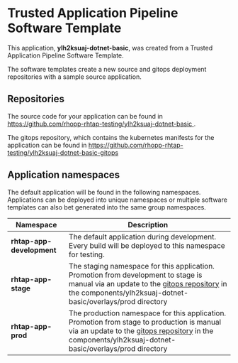 # Trusted Application Pipeline Software Template

This application, **ylh2ksuaj-dotnet-basic**, was created from a Trusted Application Pipeline Software Template.

The software templates create a new source and gitops deployment repositories with a sample source application. 

## Repositories

The source code for your application can be found in [https://github.com/rhopp-rhtap-testing/ylh2ksuaj-dotnet-basic ](https://github.com/rhopp-rhtap-testing/ylh2ksuaj-dotnet-basic ).
 
The gitops repository, which contains the kubernetes manifests for the application can be found in 
[https://github.com/rhopp-rhtap-testing/ylh2ksuaj-dotnet-basic-gitops ](https://github.com/rhopp-rhtap-testing/ylh2ksuaj-dotnet-basic-gitops ) 

## Application namespaces 

The default application will be found in the following namespaces. Applications can be deployed into unique namespaces or multiple software templates can also bet generated into the same group namespaces.  

|  Namespace   |  Description   |  
| -------- | -------- |   
| **rhtap-app-development** | The default application during development. Every build will be deployed to this namespace for testing. | 
| **rhtap-app-stage** | The staging namespace for this application. Promotion from development to stage is manual via an update to the [gitops repository](https://github.com/rhopp-rhtap-testing/ylh2ksuaj-dotnet-basic-gitops ) in the components/ylh2ksuaj-dotnet-basic/overlays/prod directory |  
| **rhtap-app-prod** | The production namespace for this application. Promotion from stage to production is manual via an update to the [gitops repository](https://github.com/rhopp-rhtap-testing/ylh2ksuaj-dotnet-basic-gitops ) in the components/ylh2ksuaj-dotnet-basic/overlays/prod directory | 